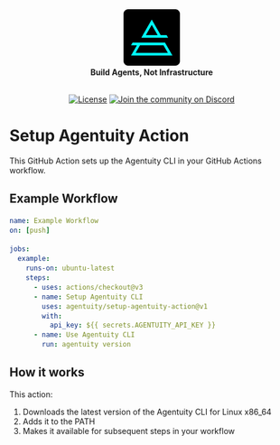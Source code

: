 <div align="center">
    <img src="https://raw.githubusercontent.com/agentuity/setup-action/main/.github/Agentuity.png" alt="Agentuity" width="100"/> <br/>
    <strong>Build Agents, Not Infrastructure</strong> <br/>
<br />

<a href="https://github.com/agentuity/sdk-js/blob/main/README.md"><img alt="License" src="https://badgen.now.sh/badge/license/Apache-2.0"></a>
<a href="https://discord.gg/vtn3hgUfuc"><img alt="Join the community on Discord" src="https://img.shields.io/discord/1332974865371758646.svg?style=flat"></a>
</div>
</div>


# Setup Agentuity Action

This GitHub Action sets up the Agentuity CLI in your GitHub Actions workflow.

## Example Workflow

```yaml
name: Example Workflow
on: [push]

jobs:
  example:
    runs-on: ubuntu-latest
    steps:
      - uses: actions/checkout@v3
      - name: Setup Agentuity CLI
        uses: agentuity/setup-agentuity-action@v1
        with:
          api_key: ${{ secrets.AGENTUITY_API_KEY }}
      - name: Use Agentuity CLI
        run: agentuity version
```

## How it works

This action:
1. Downloads the latest version of the Agentuity CLI for Linux x86_64
2. Adds it to the PATH
3. Makes it available for subsequent steps in your workflow
